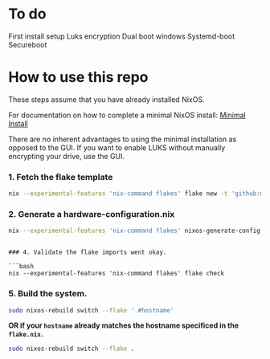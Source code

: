 # To do

First install setup
Luks encryption
Dual boot windows
Systemd-boot
Secureboot

# How to use this repo

These steps assume that you have already installed NixOS.

For documentation on how to complete a minimal NixOS install: [Minimal Install](minimal-install.md)

There are no inherent advantages to using the minimal installation as opposed to the GUI. If you want to enable LUKS without manually encrypting your drive, use the GUI.

   ### 1. Fetch the flake template

   ```bash
   nix --experimental-features 'nix-command flakes' flake new -t 'github:m0nsterrr/nixos-home' ./nixos-home && cd nixos-home
   ```

   ### 2. Generate a hardware-configuration.nix

   ```bash
   nix --experimental-features 'nix-command flakes' nixos-generate-config
   ```

   ```

   ### 4. Validate the flake imports went okay.

   ```bash
   nix --experimental-features 'nix-command flakes' flake check
   ```
   
   ### 5. Build the system. 

   ```bash
   sudo nixos-rebuild switch --flake '.#hostname'
   ```
   **OR if your `hostname` already matches the hostname specificed in the `flake.nix`.**
   ```bash
   sudo nixos-rebuild switch --flake .
   ```